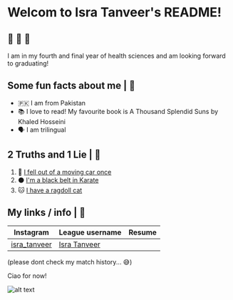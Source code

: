 # Welcom to Isra Tanveer's README!
## :test_tube: :pill: :syringe:
I am in my fourth and final year of health sciences and am looking forward to graduating!

## Some fun facts about me | :woman:
- :pakistan: I am from Pakistan
- :books: I love to read! My favourite book is A Thousand Splendid Suns by Khaled Hosseini
- :speaking_head: I am trilingual

## 2 Truths and 1 Lie | 🤫
1. :car: [I fell out of a moving car once](https://www.westminster-abbey.org/media/4095/truth.jpg?anchor=center&mode=crop&width=1024&height=512&rnd=132084410060000000)
2. :black_circle: [I'm a black belt in Karate](https://www.looper.com/img/gallery/the-untold-truth-of-pinocchio/intro-1637802137.jpg) 
3. :cat: [I have a ragdoll cat](https://www.westminster-abbey.org/media/4095/truth.jpg?anchor=center&mode=crop&width=1024&height=512&rnd=132084410060000000)

## My links / info | 🔗
| Instagram | League username | Resume |
| --------------- | --------------- | --------------- |
| [isra_tanveer](https://www.instagram.com/isra_tanveer/) | [Isra Tanveer](https://uwoca-my.sharepoint.com/:w:/g/personal/itanvee_uwo_ca/Ec6E3UxqNSlGrDux0BJgj4EBuVPkam8k4llcSfqm4bla8Q?e=bMvQnW) |

(please dont check my match history... 😅)

Ciao for now!

![alt text](https://www.google.ca/url?sa=i&url=https%3A%2F%2Fgifer.com%2Fen%2F5XEq&psig=AOvVaw22RWmCjrvZbq0fdwqsKxco&ust=1673791177230000&source=images&cd=vfe&ved=0CA8QjRxqFwoTCLC-1Jacx_wCFQAAAAAdAAAAABAI)